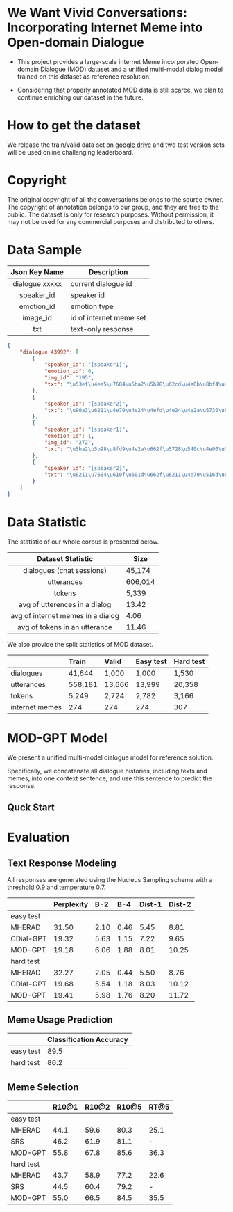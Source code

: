 # We Want Vivid Conversations: Incorporating Internet Meme into Open-domain Dialogue 

* This project provides a large-scale internet Meme incorporated Open-domain Dialogue (MOD) dataset and a unified multi-modal dialog model trained on this dataset as reference resolution. 

* Considering that properly annotated MOD data is still scarce, we plan to continue enriching our dataset in the future. 

# How to get the dataset 

We release the train/valid data set on [google drive](https://drive.google.com/drive/folders/1EzUKJbcMNafmnaU7f5iDZ8ThgFIx0OsO?usp=sharing) and two test version sets will be used online challenging leaderboard.  

# Copyright 

The original copyright of all the conversations belongs to the source owner.
The copyright of annotation belongs to our group, and they are free to the public.
The dataset is only for research purposes. Without permission, it may not be used for any commercial purposes and distributed to others.

 
# Data Sample 


|  Json Key Name  | Description                                |
|:---------------:|--------------------------------------------|
| dialogue xxxxx  | current dialogue id                        |
| speaker_id      | speaker id                                 |
| emotion_id      | emotion type                               |
| image_id        | id of internet meme set                    |
| txt             | text-only response                         |



```json
{
    "dialogue 43992": [
        {
            "speaker_id": "[speaker1]",
            "emotion_id": 0,
            "img_id": "195",
            "txt": "\u53ef\u4ee5\u7684\u5ba2\u5b98\u62cd\u4e0b\u8bf4\u4e00\u58f0\u8981\u624b\u52a8\u6539\u4ef7"
        },
        {
            "speaker_id": "[speaker2]",
            "txt": "\u90a3\u6211\u4e70\u4e24\u4efd\u4e24\u4e2a\u5730\u5740"
        },
        {
            "speaker_id": "[speaker1]",
            "emotion_id": 1,
            "img_id": "272",
            "txt": "\u5ba2\u5b98\u8fd9\u4e2a\u662f\u5728\u540c\u4e00\u5730\u5740\u4e24\u4e2a\u5730\u5740\u4e0d\u884c\u54e6"
        },
        {
            "speaker_id": "[speaker2]",
            "txt": "\u6211\u7684\u610f\u601d\u662f\u6211\u4e70\u516d\u888b"
        } 
    ]
}
```

# Data Statistic

The statistic of our whole corpus is presented below. 

|  Dataset Statistic            | Size                            |
|:-----------------------------:|---------------------------------|
| dialogues (chat sessions)     | 45,174                          |
| utterances                    | 606,014                         |
| tokens                        | 5,339                           |
| avg of utterences in a dialog | 13.42                           |
| avg of internet memes in a dialog | 4.06                        |
| avg of tokens in an utterance | 11.46                           |


We also provide the split statistics of MOD dataset. 

|            | Train | Valid | Easy test | Hard test | 
|:-----------|:------|:------|:----------|:----------| 
|dialogues   |41,644 | 1,000 | 1,000     | 1,530     |
|utterances  |558,181| 13,666| 13,999    | 20,358    | 
|tokens      | 5,249 | 2,724 | 2,782     | 3,166     | 
|internet memes| 274 | 274   | 274       | 307       |




# MOD-GPT Model 

We present a unified multi-model dialogue model for reference solution.

Specifically,  we concatenate all dialogue histories, including texts and memes,  into one context sentence, and use this sentence to predict the response. 

## Quck Start 


# Evaluation 


## Text Response Modeling 

All responses are generated using the Nucleus Sampling scheme with a threshold 0.9 and temperature 0.7. 


|            | Perplexity | B-2 | B-4 | Dist-1 | Dist-2 |
|:-----------|:------|:------|:----------|:----------|:--------| 
| easy test              |
|MHERAD  |31.50 | 2.10 | 0.46     | 5.45     | 8.81  |
|CDial-GPT  | 19.32 | 5.63 | 1.15    | 7.22  | 9.65  |
|MOD-GPT  | 19.18 | 6.06 | 1.88   | 8.01     | 10.25  |
|hard test               | 
|MHERAD  | 32.27 | 2.05 | 0.44 | 5.50 | 8.76| 
|CDial-GPT | 19.68 | 5.54 | 1.18 | 8.03 | 10.12 | 
|MOD-GPT | 19.41 | 5.98 | 1.76 | 8.20 | 11.72 | 

## Meme Usage Prediction 

|        | Classification Accuracy | 
|:----------|:--------| 
| easy test | 89.5 | 
| hard test | 86.2 | 


## Meme Selection 

|     | R10@1 | R10@2 | R10@5 | RT@5 | 
|:-----------|:------|:------|:----------|:----------|
| easy test    |
| MHERAD | 44.1 | 59.6 | 80.3 | 25.1 | 
|SRS | 46.2 | 61.9 | 81.1 | - | 
|MOD-GPT| 55.8 | 67.8 | 85.6 | 36.3 | 
| hard test    |
| MHERAD | 43.7 | 58.9 | 77.2 | 22.6 | 
| SRS | 44.5 | 60.4 | 79.2 | - | 
| MOD-GPT | 55.0 | 66.5 | 84.5 | 35.5 | 










